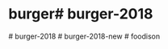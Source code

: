 # burger#   b u r g e r - 2 0 1 8  
 #   b u r g e r - 2 0 1 8  
 #   b u r g e r - 2 0 1 8 - n e w  
 #   f o o d i s o n  
 